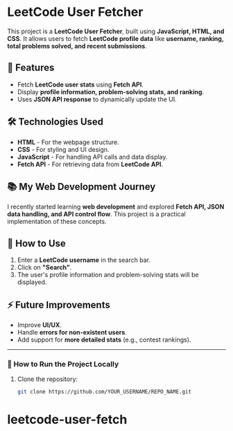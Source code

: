 # LeetCode User Fetcher

This project is a **LeetCode User Fetcher**, built using **JavaScript, HTML, and CSS**. It allows users to fetch **LeetCode profile data** like **username, ranking, total problems solved, and recent submissions**.

## 🚀 Features
- Fetch **LeetCode user stats** using **Fetch API**.
- Display **profile information, problem-solving stats, and ranking**.
- Uses **JSON API response** to dynamically update the UI.

## 🛠 Technologies Used
- **HTML** - For the webpage structure.
- **CSS** - For styling and UI design.
- **JavaScript** - For handling API calls and data display.
- **Fetch API** - For retrieving data from **LeetCode API**.

## 📚 My Web Development Journey
I recently started learning **web development** and explored **Fetch API, JSON data handling, and API control flow**. This project is a practical implementation of these concepts.

## 📌 How to Use
1. Enter a **LeetCode username** in the search bar.
2. Click on **"Search"**.
3. The user's profile information and problem-solving stats will be displayed.

## ⚡ Future Improvements
- Improve **UI/UX**.
- Handle **errors for non-existent users**.
- Add support for **more detailed stats** (e.g., contest rankings).

---

### 📌 How to Run the Project Locally
1. Clone the repository:
   ```bash
   git clone https://github.com/YOUR_USERNAME/REPO_NAME.git
# leetcode-user-fetch
